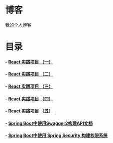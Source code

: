# 博客
我的个人博客

# 目录

#### - [React 实践项目 （一）](https://github.com/DigAg/digag-pc-react/issues/2)
#### - [React 实践项目 （二）](https://github.com/DigAg/digag-pc-react/issues/7)
#### - [React 实践项目 （三）](https://github.com/DigAg/digag-pc-react/issues/8)
#### - [React 实践项目 （四）](https://github.com/DigAg/digag-pc-react/issues/9)
#### - [React 实践项目 （五）](https://github.com/DigAg/digag-pc-react/issues/10)

#### - [Spring Boot中使用Swagger2构建API文档](https://github.com/Yuicon/blog/issues/1)
#### - [Spring Boot中使用 Spring Security 构建权限系统](https://github.com/Yuicon/blog/issues/2)
